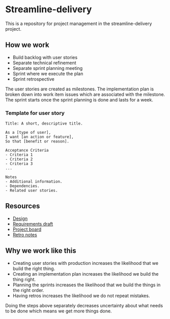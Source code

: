 # Streamline-delivery
This is a repository for project management in the streamline-delivery project.

## How we work
- Build backlog with user stories
- Separate technical refinement
- Separate sprint planning meeting
- Sprint where we execute the plan
- Sprint retrospective

The user stories are created as milestones.
The implementation plan is broken down into work item issues which are associated with the milestone.
The sprint starts once the sprint planning is done and lasts for a week.


### Template for user story
```
Title: A short, descriptive title.

As a [type of user],
I want [an action or feature],
So that [benefit or reason].

Acceptance Criteria
- Criteria 1
- Criteria 2
- Criteria 3
...

Notes
- Additional information.
- Dependencies.
- Related user stories.
```

## Resources
- [Design](https://www.figma.com/file/jfcyr8KAdFYhXDVyZLfYf2/Trailblazer-mock?type=design&node-id=0-1&mode=design&t=bM8tgbpJXEaK9RGt-0)
- [Requirements draft](https://docs.google.com/document/d/13FdNjrMG0bIwpHuuo_ZGFDdGhhLRDWD4Er8ErgR27rQ/edit#heading=h.r3cf4lonoo68)
- [Project board]()
- [Retro notes](https://docs.google.com/document/d/1eQK6LefuQx0Xua1z5Lri-LDPNr0cpFhXsLBrRIQNSTw/edit?usp=sharing)


## Why we work like this
- Creating user stories with production increases the likelihood that we build the right thing.
- Creating an implementation plan increases the likelihood we build the thing right.
- Planning the sprints increases the likelihood that we build the things in the right order.
- Having retros increases the likelihood we do not repeat mistakes.

Doing the steps above separately decreases uncertainty about what needs to be done which means we get more things done.